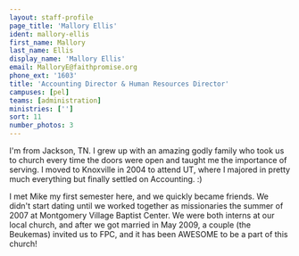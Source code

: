 ```yaml
---
layout: staff-profile
page_title: 'Mallory Ellis'
ident: mallory-ellis
first_name: Mallory
last_name: Ellis
display_name: 'Mallory Ellis'
email: MalloryE@faithpromise.org
phone_ext: '1603'
title: 'Accounting Director & Human Resources Director'
campuses: [pel]
teams: [administration]
ministries: ['']
sort: 11
number_photos: 3
---
```


I'm from Jackson, TN. I grew up with an amazing godly family who took us to church every time the doors were open and taught me the importance of serving. I moved to Knoxville in 2004 to attend UT, where I majored in pretty much everything but finally settled on Accounting. :)
 
I met Mike my first semester here, and we quickly became friends. We didn't start dating until we worked together as missionaries the summer of 2007 at Montgomery Village Baptist Center. We were both interns at our local church, and after we got married in May 2009, a couple (the Beukemas) invited us to FPC, and it has been AWESOME to be a part of this church!